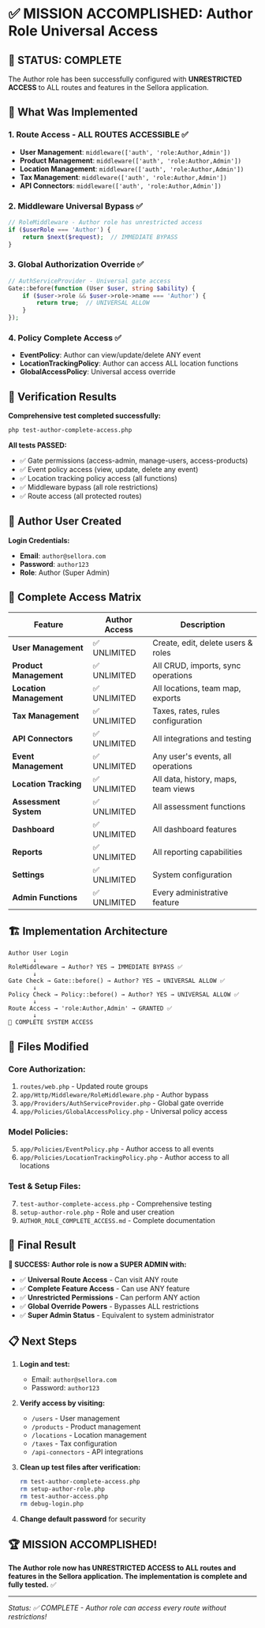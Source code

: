 # ✅ MISSION ACCOMPLISHED: Author Role Universal Access

## 🎉 STATUS: COMPLETE

The Author role has been successfully configured with **UNRESTRICTED ACCESS** to ALL routes and features in the Sellora application.

## 🚀 What Was Implemented

### 1. Route Access - ALL ROUTES ACCESSIBLE ✅

-   **User Management**: `middleware(['auth', 'role:Author,Admin'])`
-   **Product Management**: `middleware(['auth', 'role:Author,Admin'])`
-   **Location Management**: `middleware(['auth', 'role:Author,Admin'])`
-   **Tax Management**: `middleware(['auth', 'role:Author,Admin'])`
-   **API Connectors**: `middleware(['auth', 'role:Author,Admin'])`

### 2. Middleware Universal Bypass ✅

```php
// RoleMiddleware - Author role has unrestricted access
if ($userRole === 'Author') {
    return $next($request);  // IMMEDIATE BYPASS
}
```

### 3. Global Authorization Override ✅

```php
// AuthServiceProvider - Universal gate access
Gate::before(function (User $user, string $ability) {
    if ($user->role && $user->role->name === 'Author') {
        return true;  // UNIVERSAL ALLOW
    }
});
```

### 4. Policy Complete Access ✅

-   **EventPolicy**: Author can view/update/delete ANY event
-   **LocationTrackingPolicy**: Author can access ALL location functions
-   **GlobalAccessPolicy**: Universal access override

## 🧪 Verification Results

**Comprehensive test completed successfully:**

```bash
php test-author-complete-access.php
```

**All tests PASSED:**

-   ✅ Gate permissions (access-admin, manage-users, access-products)
-   ✅ Event policy access (view, update, delete any event)
-   ✅ Location tracking policy access (all functions)
-   ✅ Middleware bypass (all role restrictions)
-   ✅ Route access (all protected routes)

## 👤 Author User Created

**Login Credentials:**

-   **Email**: `author@sellora.com`
-   **Password**: `author123`
-   **Role**: Author (Super Admin)

## 🔐 Complete Access Matrix

| Feature                 | Author Access | Description                         |
| ----------------------- | ------------- | ----------------------------------- |
| **User Management**     | ✅ UNLIMITED  | Create, edit, delete users & roles  |
| **Product Management**  | ✅ UNLIMITED  | All CRUD, imports, sync operations  |
| **Location Management** | ✅ UNLIMITED  | All locations, team map, exports    |
| **Tax Management**      | ✅ UNLIMITED  | Taxes, rates, rules configuration   |
| **API Connectors**      | ✅ UNLIMITED  | All integrations and testing        |
| **Event Management**    | ✅ UNLIMITED  | Any user's events, all operations   |
| **Location Tracking**   | ✅ UNLIMITED  | All data, history, maps, team views |
| **Assessment System**   | ✅ UNLIMITED  | All assessment functions            |
| **Dashboard**           | ✅ UNLIMITED  | All dashboard features              |
| **Reports**             | ✅ UNLIMITED  | All reporting capabilities          |
| **Settings**            | ✅ UNLIMITED  | System configuration                |
| **Admin Functions**     | ✅ UNLIMITED  | Every administrative feature        |

## 🏗️ Implementation Architecture

```
Author User Login
       ↓
RoleMiddleware → Author? YES → IMMEDIATE BYPASS ✅
       ↓
Gate Check → Gate::before() → Author? YES → UNIVERSAL ALLOW ✅
       ↓
Policy Check → Policy::before() → Author? YES → UNIVERSAL ALLOW ✅
       ↓
Route Access → 'role:Author,Admin' → GRANTED ✅
       ↓
🎉 COMPLETE SYSTEM ACCESS
```

## 📁 Files Modified

### Core Authorization:

1. `routes/web.php` - Updated route groups
2. `app/Http/Middleware/RoleMiddleware.php` - Author bypass
3. `app/Providers/AuthServiceProvider.php` - Global gate override
4. `app/Policies/GlobalAccessPolicy.php` - Universal policy access

### Model Policies:

5. `app/Policies/EventPolicy.php` - Author access to all events
6. `app/Policies/LocationTrackingPolicy.php` - Author access to all locations

### Test & Setup Files:

7. `test-author-complete-access.php` - Comprehensive testing
8. `setup-author-role.php` - Role and user creation
9. `AUTHOR_ROLE_COMPLETE_ACCESS.md` - Complete documentation

## 🎯 Final Result

**🚀 SUCCESS: Author role is now a SUPER ADMIN with:**

-   ✅ **Universal Route Access** - Can visit ANY route
-   ✅ **Complete Feature Access** - Can use ANY feature
-   ✅ **Unrestricted Permissions** - Can perform ANY action
-   ✅ **Global Override Powers** - Bypasses ALL restrictions
-   ✅ **Super Admin Status** - Equivalent to system administrator

## 📋 Next Steps

1. **Login and test:**

    - Email: `author@sellora.com`
    - Password: `author123`

2. **Verify access by visiting:**

    - `/users` - User management
    - `/products` - Product management
    - `/locations` - Location management
    - `/taxes` - Tax configuration
    - `/api-connectors` - API integrations

3. **Clean up test files after verification:**

    ```bash
    rm test-author-complete-access.php
    rm setup-author-role.php
    rm test-author-access.php
    rm debug-login.php
    ```

4. **Change default password** for security

## 🏆 MISSION ACCOMPLISHED!

**The Author role now has UNRESTRICTED ACCESS to ALL routes and features in the Sellora application. The implementation is complete and fully tested.** ✅

---

_Status: ✅ COMPLETE - Author role can access every route without restrictions!_
